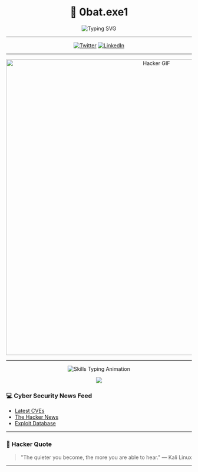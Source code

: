 <h1 align="center">👾 0bat.exe1</h1>
<p align="center">
  <img src="https://readme-typing-svg.herokuapp.com?font=Fira+Code&duration=2500&pause=500&color=#dc143c&center=true&vCenter=true&width=435&lines=Cyber+Security+Researcher;Bug+Hunter;Exploit+Developer;Always+Learning+%26+Breaking" alt="Typing SVG" />
</p>

---

<p align="center">
<a href="https://twitter.com/0batexe1"><img src="https://img.shields.io/badge/Twitter-1DA1F2?style=flat-square&logo=twitter" alt="Twitter"></a>
<a href="https://linkedin.com/in/feritbarankaya"><img src="https://img.shields.io/badge/LinkedIn-0077B5?style=flat-square&logo=linkedin" alt="LinkedIn"></a>
</p>

---

<p align="center">
  <img src="https://media1.giphy.com/media/v1.Y2lkPTc5MGI3NjExZ3poNDRiZjEyOXQ2NGJwMGl4OTc1cnBzajhwMHZrNG80ZzBkOGFjaCZlcD12MV9pbnRlcm5hbF9naWZfYnlfaWQmY3Q9Zw/xTcnSWYZvafyhEACBO/giphy.gif" width="800" alt="Hacker GIF">
</p>

---


<p align="center">
  <img src="https://readme-typing-svg.herokuapp.com?font=Fira+Code&weight=600&size=22&pause=1200&color=00FF00&center=true&vCenter=true&multiline=true&width=700&height=120&lines=%24+nmap+-sV+-A+target.com;>+BurpSuite+%7C+Repeater+%7C+Intruder;>+sqlmap+-u+target.com+--dbs;>+metasploit-framework+exploit+multi/handler;>+Wireshark+-+Deep+Packet+Inspection;>+Reverse+Engineering+%26+Malware+Analysis" alt="Skills Typing Animation" />
</p>

<p align="center">
  <img src="https://skillicons.dev/icons?i=python,linux,bash,git,kali,bugcrowd,hackerone,tryhackme,hackthebox,docker,arduino,raspberrypi" />
</p>

### 💻 Cyber Security News Feed
- [Latest CVEs](https://cve.mitre.org/)
- [The Hacker News](https://thehackernews.com/)
- [Exploit Database](https://www.exploit-db.com/)

---

### 🧠 Hacker Quote
> "The quieter you become, the more you are able to hear." — Kali Linux

---

